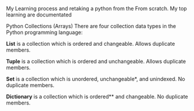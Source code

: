 My Learning process and retaking a python from the From scratch.
My top learning are documentated 



Python Collections (Arrays)
There are four collection data types in the Python programming language:

**List** is a collection which is ordered and changeable. Allows duplicate members.

**Tuple** is a collection which is ordered and unchangeable. Allows duplicate members.

**Set** is a collection which is unordered, unchangeable*, and unindexed. No duplicate members.


**Dictionary** is a collection which is ordered** and changeable. No duplicate members.
